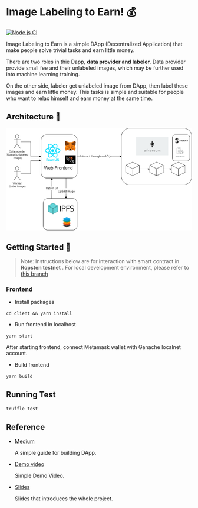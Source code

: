 # Image Labeling to Earn! :moneybag:
[![Node.js CI](https://github.com/CyCTW/ImageLabel-DApp/actions/workflows/node.js.yml/badge.svg?branch=ropsten)](https://github.com/CyCTW/ImageLabel-DApp/actions/workflows/node.js.yml)

Image Labeling to Earn is a simple DApp (Decentralized Application) that make people solve trivial tasks and earn little money. 

There are two roles in thie Dapp, **data provider and labeler.** Data provider provide small fee and their unlabeled images, which may be further used into machine learning training. 

On the other side, labeler get unlabeled image from DApp, then label these images and earn little money. This tasks is simple and suitable for people who want to relax himself and earn money at the same time.

## Architecture :european_castle:
![](images/ImageLabelDapp.drawio.png)

## Getting Started :hammer:
> Note: Instructions below are for interaction with smart contract in **Ropsten testnet** . For local development environment, please refer to [this branch](https://github.com/CyCTW/ImageLabel-DApp/tree/local)

### Frontend

- Install packages
```
cd client && yarn install
```
- Run frontend in localhost
```
yarn start
```
After starting frontend, connect Metamask wallet with Ganache localnet  account.

- Build frontend
```
yarn build
```

## Running Test
```
truffle test
```
## Reference
- [Medium](https://cyctw-cs.medium.com/dapp-build-guide-with-truffle-and-reactjs-dd4f61655754)

    A simple guide for building DApp.
- [Demo video](https://youtu.be/WRLkC9IMe-s)

    Simple Demo Video.
- [Slides](https://docs.google.com/presentation/d/1BIIPAiCVgMo-qrHelZdK2Y-IWCSYGpPZZpPJcUw5dBI/edit?usp=sharing)

    Slides that introduces the whole project.